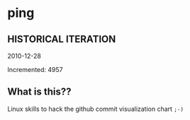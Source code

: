 # ping

## HISTORICAL ITERATION
2010-12-28

Incremented: 4957

## What is this?? 
Linux skills to hack the github commit visualization chart `;-)`

